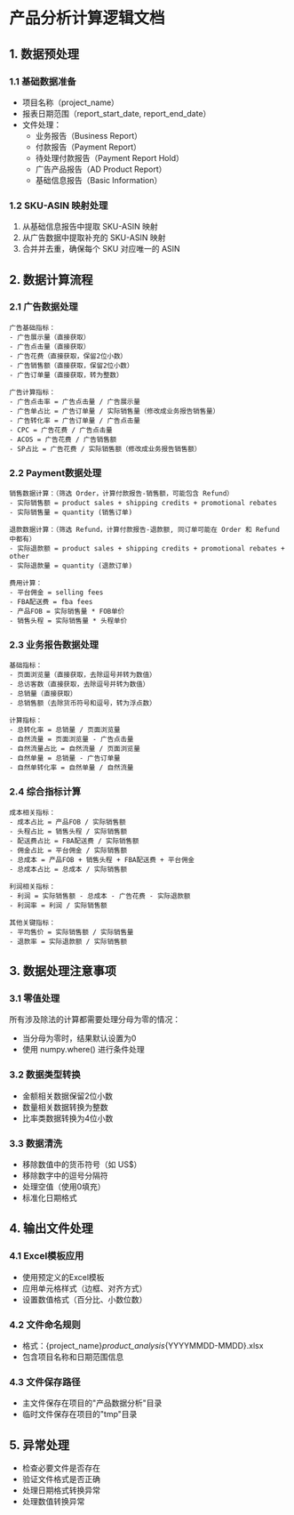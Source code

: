 # 产品分析计算逻辑文档

## 1. 数据预处理

### 1.1 基础数据准备
- 项目名称（project_name）
- 报表日期范围（report_start_date, report_end_date）
- 文件处理：
  * 业务报告（Business Report）
  * 付款报告（Payment Report）
  * 待处理付款报告（Payment Report Hold）
  * 广告产品报告（AD Product Report）
  * 基础信息报告（Basic Information）

### 1.2 SKU-ASIN 映射处理
1. 从基础信息报告中提取 SKU-ASIN 映射
2. 从广告数据中提取补充的 SKU-ASIN 映射
3. 合并并去重，确保每个 SKU 对应唯一的 ASIN

## 2. 数据计算流程

### 2.1 广告数据处理
```
广告基础指标：
- 广告展示量（直接获取）
- 广告点击量（直接获取）
- 广告花费（直接获取，保留2位小数）
- 广告销售额（直接获取，保留2位小数）
- 广告订单量（直接获取，转为整数）

广告计算指标：
- 广告点击率 = 广告点击量 / 广告展示量
- 广告单占比 = 广告订单量 / 实际销售量（修改成业务报告销售量）
- 广告转化率 = 广告订单量 / 广告点击量
- CPC = 广告花费 / 广告点击量
- ACOS = 广告花费 / 广告销售额
- SP占比 = 广告花费 / 实际销售额（修改成业务报告销售额）
```

### 2.2 Payment数据处理
```
销售数据计算：（筛选 Order，计算付款报告-销售额，可能包含 Refund）
- 实际销售额 = product sales + shipping credits + promotional rebates
- 实际销售量 = quantity (销售订单)

退款数据计算：（筛选 Refund，计算付款报告-退款额, 同订单可能在 Order 和 Refund 中都有）
- 实际退款额 = product sales + shipping credits + promotional rebates + other
- 实际退款量 = quantity (退款订单)

费用计算：
- 平台佣金 = selling fees
- FBA配送费 = fba fees
- 产品FOB = 实际销售量 * FOB单价
- 销售头程 = 实际销售量 * 头程单价
```

### 2.3 业务报告数据处理
```
基础指标：
- 页面浏览量（直接获取，去除逗号并转为数值）
- 总访客数（直接获取，去除逗号并转为数值）
- 总销量（直接获取）
- 总销售额（去除货币符号和逗号，转为浮点数）

计算指标：
- 总转化率 = 总销量 / 页面浏览量
- 自然流量 = 页面浏览量 - 广告点击量
- 自然流量占比 = 自然流量 / 页面浏览量
- 自然单量 = 总销量 - 广告订单量
- 自然单转化率 = 自然单量 / 自然流量
```

### 2.4 综合指标计算
```
成本相关指标：
- 成本占比 = 产品FOB / 实际销售额
- 头程占比 = 销售头程 / 实际销售额
- 配送费占比 = FBA配送费 / 实际销售额
- 佣金占比 = 平台佣金 / 实际销售额
- 总成本 = 产品FOB + 销售头程 + FBA配送费 + 平台佣金
- 总成本占比 = 总成本 / 实际销售额

利润相关指标：
- 利润 = 实际销售额 - 总成本 - 广告花费 - 实际退款额
- 利润率 = 利润 / 实际销售额

其他关键指标：
- 平均售价 = 实际销售额 / 实际销售量
- 退款率 = 实际退款额 / 实际销售额
```

## 3. 数据处理注意事项

### 3.1 零值处理
所有涉及除法的计算都需要处理分母为零的情况：
- 当分母为零时，结果默认设置为0
- 使用 numpy.where() 进行条件处理

### 3.2 数据类型转换
- 金额相关数据保留2位小数
- 数量相关数据转换为整数
- 比率类数据转换为4位小数

### 3.3 数据清洗
- 移除数值中的货币符号（如 US$）
- 移除数字中的逗号分隔符
- 处理空值（使用0填充）
- 标准化日期格式

## 4. 输出文件处理

### 4.1 Excel模板应用
- 使用预定义的Excel模板
- 应用单元格样式（边框、对齐方式）
- 设置数值格式（百分比、小数位数）

### 4.2 文件命名规则
- 格式：{project_name}_product_analysis_{YYYYMMDD-MMDD}.xlsx
- 包含项目名称和日期范围信息

### 4.3 文件保存路径
- 主文件保存在项目的"产品数据分析"目录
- 临时文件保存在项目的"tmp"目录

## 5. 异常处理
- 检查必要文件是否存在
- 验证文件格式是否正确
- 处理日期格式转换异常
- 处理数值转换异常
